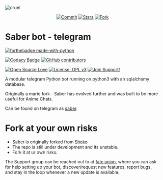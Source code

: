 ![cruel](https://telegra.ph/file/b6fbf04a9018eac3a0308.jpg)

<p align="center">
    <a href="https://github.com/Ryomen-Sukuna/Saber-Clone/commits/master"><img src="https://img.shields.io/github/last-commit/Ryomen-Sukuna/Saber-Clone/master?label=Last%20Commit&style=flat-square&logo=github&color=F10070" alt="Commit" /></a>
    <a href="https://github.com/Ryomen-Sukuna/Saber-Clone/stargazers"><img src="https://img.shields.io/github/stars/Ryomen-Sukuna/Saber-Clone?label=Stars&style=flat-square&logo=github&color=F10070" alt="Stars" /></a>
    <a href="https://github.com/Ryomen-Sukuna/Saber-Clone/network/members"><img src="https://img.shields.io/github/forks/Ryomen-Sukuna/Saber-Clone?label=Fork&style=flat-square&logo=github&color=F10070" alt="Fork" /></a>
</p>

# Saber bot - telegram

[![forthebadge made-with-python](http://ForTheBadge.com/images/badges/made-with-python.svg)](https://www.python.org/)

[![Codacy Badge](https://app.codacy.com/project/badge/Grade/7b3ddf1ce8b3494ebbbcb340b5f966f6)](https://www.codacy.com/gh/Ryomen-Sukuna/Saber-Clone/dashboard?utm_source=github.com&amp;utm_medium=referral&amp;utm_content=Ryomen-Sukuna/Saber-Clone&amp;utm_campaign=Badge_Grade)
[![GitHub contributors](https://img.shields.io/github/contributors/Naereen/StrapDown.js.svg)](https://GitHub.com/Ryomen-Sukuna/Saber-Clone/graphs/contributors/)

[![Open Source Love](https://badges.frapsoft.com/os/v3/open-source.svg?v=102)](https://github.com/ellerbrock/open-source-badge/) 
[![License: GPL v3](https://img.shields.io/badge/License-GPLv3-blue.svg)](https://www.gnu.org/licenses/gpl-3.0)
[![Join Support!](https://img.shields.io/badge/Support%20Chat-FateUnion-blue)](https://t.me/fateunion)

A modular telegram Python bot running on python3 with an sqlalchemy database.

Originally a marie fork - Saber has evolved further and was built to be more useful for Anime Chats.

Can be found on telegram as [saber](https://t.me/saber_herobot).

# Fork at your own risks

* Saber is originally forked from [Shoko](https://github.com/gizmostuffin/Shoko)
* The repo is still under development and its unstable.
* Fork it at ur own risks.

The Support group can be reached out to at [fate union](https://t.me/fateunion), where you can ask for help setting up
your bot, discover/request new features, report bugs, and stay in the loop whenever a new update is available. 

 

